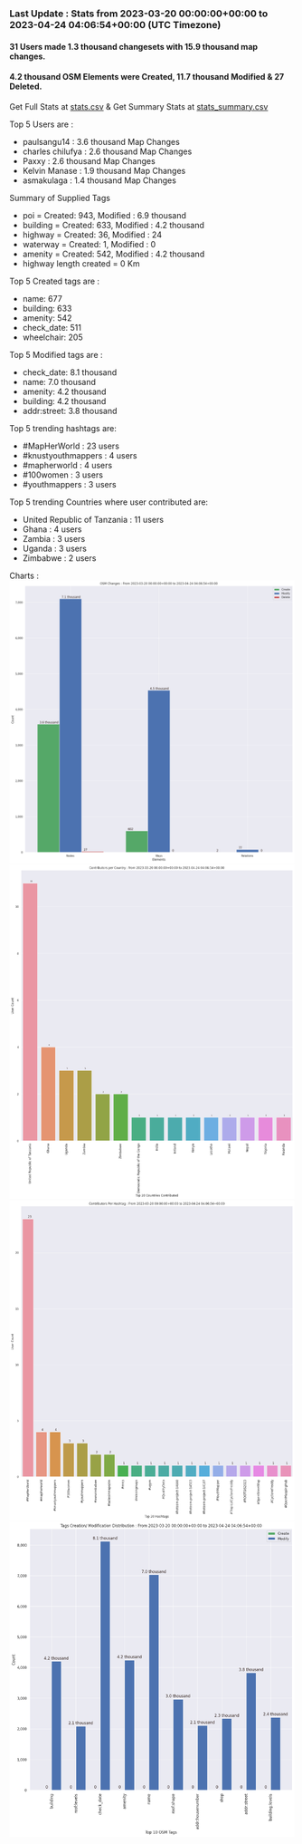 ### Last Update : Stats from 2023-03-20 00:00:00+00:00 to 2023-04-24 04:06:54+00:00 (UTC Timezone)

#### 31 Users made 1.3 thousand changesets with 15.9 thousand map changes.
#### 4.2 thousand OSM Elements were Created, 11.7 thousand Modified & 27 Deleted.
Get Full Stats at [stats.csv](/stats/mapherworld/Daily/stats.csv)
 & Get Summary Stats at [stats_summary.csv](/stats/mapherworld/Daily/stats_summary.csv)

Top 5 Users are : 
- paulsangu14 : 3.6 thousand Map Changes
- charles chilufya : 2.6 thousand Map Changes
- Paxxy : 2.6 thousand Map Changes
- Kelvin Manase : 1.9 thousand Map Changes
- asmakulaga : 1.4 thousand Map Changes

Summary of Supplied Tags
- poi = Created: 943, Modified : 6.9 thousand
- building = Created: 633, Modified : 4.2 thousand
- highway = Created: 36, Modified : 24
- waterway = Created: 1, Modified : 0
- amenity = Created: 542, Modified : 4.2 thousand
- highway length created = 0 Km


Top 5 Created tags are :
- name: 677
- building: 633
- amenity: 542
- check_date: 511
- wheelchair: 205


Top 5 Modified tags are :
- check_date: 8.1 thousand
- name: 7.0 thousand
- amenity: 4.2 thousand
- building: 4.2 thousand
- addr:street: 3.8 thousand


Top 5 trending hashtags are:
- #MapHerWorld : 23 users
- #knustyouthmappers : 4 users
- #mapherworld : 4 users
- #100women : 3 users
- #youthmappers : 3 users


Top 5 trending Countries where user contributed are:
- United Republic of Tanzania : 11 users
- Ghana : 4 users
- Zambia : 3 users
- Uganda : 3 users
- Zimbabwe : 2 users


 Charts : 
![Alt text](./stats_osm_changes.png) 
![Alt text](./stats_users_per_country.png) 
![Alt text](./stats_users_per_hashtag.png) 
![Alt text](./stats_tags.png) 
